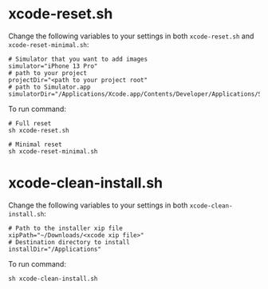 # xcode-reset.sh

Change the following variables to your settings in both `xcode-reset.sh` and `xcode-reset-minimal.sh`:
```
# Simulator that you want to add images
simulator="iPhone 13 Pro"
# path to your project
projectDir="<path to your project root"
# path to Simulator.app
simulatorDir="/Applications/Xcode.app/Contents/Developer/Applications/Simulator.app"
```

To run command:
```
# Full reset
sh xcode-reset.sh

# Minimal reset
sh xcode-reset-minimal.sh
```

# xcode-clean-install.sh

Change the following variables to your settings in both `xcode-clean-install.sh`:
```
# Path to the installer xip file
xipPath="~/Downloads/<xcode xip file>"
# Destination directory to install
installDir="/Applications"
```

To run command:
```
sh xcode-clean-install.sh
```

